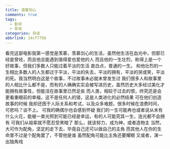 ```yaml
---
title: 浪客剑心
comments: true
tags:
  - 影评
  - 杂谈
categories: 杂谈
abbrlink: 14cf7756
---
```

看完这部电影我第一感觉是羡慕，羡慕剑心的生活，<!-- more -->虽然他生活在血光中，但那已经是曾经，而且他总能遇到值得爱也爱他的人
而且他的一生壮烈，称得上是一个好故事，但我们多数人只能过着平淡的生活
直白点，普通的一生。
和他壮烈的一生相比多数人的人生都过于平淡，平淡的失去，平淡的拥有，平淡的哭或笑，平淡的死。我当然明白这是个故事，不过故事未必就未曾发生过
我们很多人和故事里的人相比什么都不是，而有的人确确实实会被写进历史，虽然历史大多经过美化才能拥有故事性，但能活在故事里已然足矣
而人类，相较于过去的恨，终究还是会更看重眼前的幸福，这不是任何人的错，这是人类进化的必然结果
可在他们创造故事的时候
我却还困于人际关系和考试，以及众多难题，很多时候在浪费时间，可悲吗？谈不上。
可我的确偶尔也会感到怀疑
我们的一生可能再也或者说从未有什么火花，能被一束光照到可能已经是幸运，有的人可能究其一生，连光都不会拥有
可我们从祖辈就不愿忍受黑暗了
那么，就该努力，成为神，或者造物主
当然，大可作为配角，坚定的走下去，毕竟自己还可以做自己的主角
而其他人在你的生命里不过是个配角罢了，不管他是谁
虽然配角可能比主角还要耀眼
又或者，演一出独角戏
